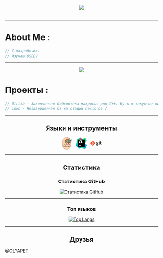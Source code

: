 
<div id="header" align="center">
  <img src="https://media1.giphy.com/media/v1.Y2lkPTc5MGI3NjExMXh3MTBucHEwaHV4MmprMTQ1aXdzcmNidHMzbzgzZGU5NG04dmVzdiZlcD12MV9pbnRlcm5hbF9naWZfYnlfaWQmY3Q9cw/yjSNYYnj9gAeUbSHr3/giphy.gif" width="100"/>
</div>
<div id="header" align="center">
  <img src="https://komarev.com/ghpvc/?username=oneon4i&style=flat-square&color=red" alt=""/>
</div>


------

# About Me :
```Cpp
// С разрабочик.
// Изучаю OSDEV
```
------

<div id="header" align="center">
  <img src="https://media2.giphy.com/media/v1.Y2lkPTc5MGI3NjExM2MzZTFzZnBybDE1bGZvY2xuZHdvYXNhaDN2YW92cWc5NmVjYTNmcCZlcD12MV9pbnRlcm5hbF9naWZfYnlfaWQmY3Q9cw/iV6Ykak9ZBzgX7tOk6/giphy.gif" width="100"/>
</div>

# Проекты :
```Cpp
// Utilib - Законченная библиотека макросов для С++. Ну кто такую не писал?)
// inos - Незавершенная Os на стадии hello os /
```
------

<div id="header" align="center">
  
## Языки и инструменты
<div>
  <img src="https://github.com/devicons/devicon/blob/master/icons/gcc/gcc-original.svg" title="gcc" alt="gcc" width="40" height="40"/>&nbsp;
    <img src="https://github.com/devicons/devicon/blob/master/icons/clion/clion-original.svg" width="40" height="40"/>&nbsp;
  <img src="https://github.com/devicons/devicon/blob/master/icons/git/git-original-wordmark.svg" title="Git" **alt="Git" width="40" height="40"/>
</div>

------

## Статистика 

### Статистика GitHub
![Статистика GitHub](https://github-readme-stats.vercel.app/api?username=oneon4i&show_icons=true&theme=dark)

------

### Топ языков 
[![Top Langs](https://github-readme-stats.vercel.app/api/top-langs/?username=oneon4i&layout=compact&theme=vision-friendly-dark)](https://github.com/anuraghazra/github-readme-stats)

-----

## Друзья 

</div>

[@OLYAPET](https://github.com/OLYAPET)
